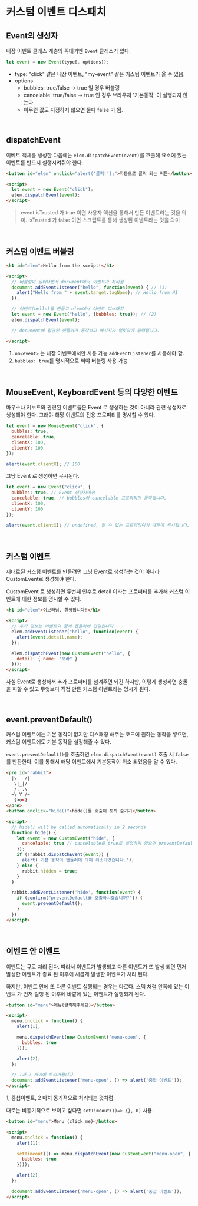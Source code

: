 # 커스텀 이벤트 디스패치
## Event의 생성자
내장 이벤트 클래스 계층의 꼭대기엔 `Event` 클래스가 있다.

```js
let event = new Event(type[, options]);
```

- type: "click" 같은 내장 이벤트, "my-event" 같은 커스텀 이벤트가 올 수 있음. 
- options 
  - bubbles: true/false -> true 일 경우 버블링
  - cancelable: true/false -> true 인 경우 브라우저 '기본동작' 이 실행되지 않는다. 
  - 아무런 값도 지정하지 않으면 둘다 false 가 됨. 

<br/>

## dispatchEvent
이베트 객체를 생성한 다음에는 `elem.dispatchEvent(event)`를 호출해 요소에 있는 이벤트를 반드시 실행시켜줘야 한다. 

```html
<button id="elem" onclick="alert('클릭!');">자동으로 클릭 되는 버튼</button>

<script>
  let event = new Event("click");
  elem.dispatchEvent(event);
</script>
```
> event.isTrusted 가 true 이면 사용자 액션을 통해서 만든 이벤트라는 것을 의미. isTrusted 가 false 이면 스크립트를 통해 생성된 이벤트라는 것을 의미

<br/>

## 커스텀 이벤트 버블링
```html
<h1 id="elem">Hello from the script!</h1>

<script>
  // 버블링이 일어나면서 document에서 이벤트가 처리됨
  document.addEventListener("hello", function(event) { // (1)
    alert("Hello from " + event.target.tagName); // Hello from H1
  });

  // 이벤트(hello)를 만들고 elem에서 이벤트 디스패치
  let event = new Event("hello", {bubbles: true}); // (2)
  elem.dispatchEvent(event);

  // document에 할당된 핸들러가 동작하고 메시지가 얼럿창에 출력됩니다.

</script>
```

1. `on<event>` 는 내장 이벤트에서만 사용 가능 `addEventListener`를 사용해야 함.
2. `bubbles: true`를 명시적으로 써야 버블링 사용 가능

<br/>

## MouseEvent, KeyboardEvent 등의 다양한 이벤트
마우스나 키보드와 관련된 이벤트들은 Event 로 생성하는 것이 아니라 관련 생성자로 생성해야 한다. 그래야 해당 이벤트의 전용 프로퍼티를 명시할 수 있다.

```js
let event = new MouseEvent("click", {
  bubbles: true,
  cancelable: true,
  clientX: 100,
  clientY: 100
});

alert(event.clientX); // 100
```
그냥 Event 로 생성하면 무시된다. 
```js
let event = new Event("click", {
  bubbles: true, // Event 생성자에선
  cancelable: true, // bubbles와 cancelable 프로퍼티만 동작합니다.
  clientX: 100,
  clientY: 100
});

alert(event.clientX); // undefined, 알 수 없는 프로퍼티이기 때문에 무시됩니다.
```

<br/>

## 커스텀 이벤트
제대로된 커스텀 이벤트를 만들려면 그냥 Event로 생성하는 것이 아니라 CustomEvent로 생성해야 한다. 

CustomEvent 로 생성하면 두번째 인수로 detail 이라는 프로퍼티를 추가해 커스텀 이벤트에 대한 정보를 명시할 수 있다.

```html
<h1 id="elem">이보라님, 환영합니다!</h1>

<script>
  // 추가 정보는 이벤트와 함께 핸들러에 전달됩니다.
  elem.addEventListener("hello", function(event) {
    alert(event.detail.name);
  });

  elem.dispatchEvent(new CustomEvent("hello", {
    detail: { name: "보라" }
  }));
</script>
```

사실 Event로 생성해서 추가 프로퍼티를 넘겨주면 되긴 하지만, 이렇게 생성하면 충돌을 피할 수 있고 무엇보다 직접 만든 커스텀 이벤트라는 명시가 된다. 

<br/>

## event.preventDefault()
커스텀 이벤트에는 기본 동작이 없지만 디스패칭 해주는 코드에 원하는 동작을 넣으면, 커스텀 이벤트에도 기본 동작을 설정해줄 수 있다.

`event.preventDefault()`를 호출하면 `elem.dispatchEvent(event)` 호출 시 `false`를 반환한다. 이를 통해서 해당 이벤트에서 기본동작이 취소 되었음을 알 수 있다. 

```html
<pre id="rabbit">
  |\   /|
   \|_|/
   /. .\
  =\_Y_/=
   {>o<}
</pre>
<button onclick="hide()">hide()를 호출해 토끼 숨기기</button>

<script>
  // hide() will be called automatically in 2 seconds
  function hide() {
    let event = new CustomEvent("hide", {
      cancelable: true // cancelable를 true로 설정하지 않으면 preventDefault가 동작하지 않습니다.
    });
    if (!rabbit.dispatchEvent(event)) {
      alert('기본 동작이 핸들러에 의해 취소되었습니다.');
    } else {
      rabbit.hidden = true;
    }
  }

  rabbit.addEventListener('hide', function(event) {
    if (confirm("preventDefault를 호출하시겠습니까?")) {
      event.preventDefault();
    }
  });
</script>
```

<br/>

## 이벤트 안 이벤트
이벤트는 큐로 처리 된다. 따라서 이벤트가 발생되고 다른 이벤트가 또 발생 되면 먼저 발생한 이벤트가 종료 된 이후에 새롭게 발생한 이벤트가 처리 된다. 

하지만, 이벤트 안에 또 다른 이벤트 실행되는 경우는 다르다. 스텍 처럼 안쪽에 있는 이벤트 가 먼저 실행 된 이후에 바깥에 있는 이벤트가 실행되게 된다.

```html
<button id="menu">메뉴(클릭해주세요)</button>

<script>
  menu.onclick = function() {
    alert(1);

    menu.dispatchEvent(new CustomEvent("menu-open", {
      bubbles: true
    }));

    alert(2);
  };

  // 1과 2 사이에 트리거됩니다
  document.addEventListener('menu-open', () => alert('중첩 이벤트'));
</script>
```
1, 중첩이벤트, 2 마치 동기적으로 처리되는 것처럼.

때로는 비동기적으로 보이고 싶다면 `setTimeout(()=> {}, 0)` 사용.

```html
<button id="menu">Menu (click me)</button>

<script>
  menu.onclick = function() {
    alert(1);

    setTimeout(() => menu.dispatchEvent(new CustomEvent("menu-open", {
      bubbles: true
    })));

    alert(2);
  };

  document.addEventListener('menu-open', () => alert('중첩 이벤트'));
</script>
```
